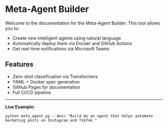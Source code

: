 
# Meta-Agent Builder

Welcome to the documentation for the Meta-Agent Builder. This tool allows you to:

- Create new intelligent agents using natural language
- Automatically deploy them via Docker and GitHub Actions
- Get real-time notifications via Microsoft Teams

## Features
- Zero-shot classification via Transformers
- YAML + Docker spec generation
- GitHub Pages for documentation
- Full CI/CD pipeline

---

**Live Example:**
```
python meta_agent.py --desc "Build me an agent that helps automate marketing posts on Instagram and TikTok."
```
